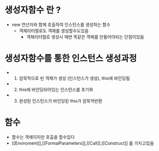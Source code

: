 # 생성자함수 란 ?

- new 연산자와 함께 호출하여 인스턴스를 생성하는 함수
  - 객체리터럴로도 객체를 생성할수도있음
    - 객체리터럴로 생성시 매번 똑같은 객체를 만들어야되는 단점이있음

# 생성자함수를 통한 인스턴스 생성과정

- 1.  암묵적으로 빈 객체가 생성 (인스턴스가 생성), this에 바인딩됨
- 2.  this에 바인딩되어있는 인스턴스를 초기화
- 3.  완성된 인스턴스가 바인딩된 this가 암묵적반환

# 함수

- 함수는 객체이지만 호출을 할수있다
- [[Enviroment]],[[FormalParameters]],[[Call]],[[Construct]] 를 가지고있음
